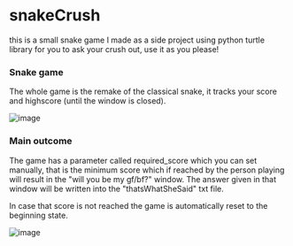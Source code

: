 # snakeCrush
this is a small snake game I made as a side project using python turtle library for you to ask your crush out, use it as you please!

### Snake game
The whole game is the remake of the classical snake, it tracks your score and highscore (until the window is closed).

![image](https://github.com/user-attachments/assets/a82cce28-f0e8-4baf-a0bc-193a40c13574)


### Main outcome
The game has a parameter called required_score which you can set manually, that is the minimum score which if reached by the person playing will result in the "will you be my gf/bf?" window. The answer given in that window will be written into the "thatsWhatSheSaid" txt file.

In case that score is not reached the game is automatically reset to the beginning state.

![image](https://github.com/user-attachments/assets/2b1cecef-ed02-4606-9486-82d48426c964)




